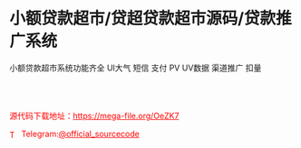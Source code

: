 # 小额贷款超市/贷超贷款超市源码/贷款推广系统

小额贷款超市系统功能齐全 UI大气 短信 支付 PV UV数据 渠道推广 扣量<br><br><br><br>


<p style="color: red;">源代码下载地址：<a href="https://mega-file.org/OeZK7" style="color: red;">https://mega-file.org/OeZK7</a></p><p style="color: red;"><img src="https://cdn-icons-png.flaticon.com/512/2111/2111646.png" alt="Telegram Icon" style="width: 16px; vertical-align: middle; margin-right: 5px;">Telegram:<a href="https://t.me/official_sourcecode" style="color: red;">@official_sourcecode</a></p>